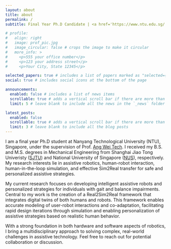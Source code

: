 ```yaml
---
layout: about
title: about
permalink: /
subtitle: Final Year Ph.D Candidate | <a href='https://www.ntu.edu.sg/'>NTU</a>, Singapore | <a href='https://www.ntu.edu.sg/rris'>RRIS</a>, Rehabilitation Research Institute of Singapore

# profile:
#   align: right
#   image: prof_pic.jpg
#   image_circular: false # crops the image to make it circular
#   more_info: >
#     <p>555 your office number</p>
#     <p>123 your address street</p>
#     <p>Your City, State 12345</p>

selected_papers: true # includes a list of papers marked as "selected={true}"
social: true # includes social icons at the bottom of the page

announcements:
  enabled: false # includes a list of news items
  scrollable: true # adds a vertical scroll bar if there are more than 3 news items
  limit: 5 # leave blank to include all the news in the `_news` folder

latest_posts:
  enabled: false
  scrollable: true # adds a vertical scroll bar if there are more than 3 new posts items
  limit: 3 # leave blank to include all the blog posts
---
```


I am a final year Ph.D student at Nanyang Technological University (NTU), Singapore, under the supervision of Prof. <a href='https://dr.ntu.edu.sg/entities/person/Ang-Wei-Tech'>Ang Wei Tech</a>. I received my B.S. and M.S. degrees in Mechanical Engineering from Shanghai Jiao Tong Univeristy (<a href='https://www.sjtu.edu.cn/'>SJTU</a>) and National University of Singapore (<a href='https://www.nus.edu.sg/'>NUS</a>), respectively. My research interests lie in assistive robotics, human-robot interaction, human-in-the-loop simulation, and effective Sim2Real transfer for safe and personalized assistive strategies.

My current research focuses on developing intelligent assistive robots and personalized strategies for individuals with gait and balance impairments. Central to my work is the creation of a Real2Sim2Real framework that integrates digital twins of both humans and robots. This framework enables accurate modeling of user-robot interactions and co-adaptation, facilitating rapid design iterations through simulation and enabling personalization of assistive strategies based on realistic human behavior.

With a strong foundation in both hardware and software aspects of robotics, I bring a multidisciplinary approach to solving complex, real-world challenges in assistive technology. Feel free to reach out for potential collaboration or discussion.
